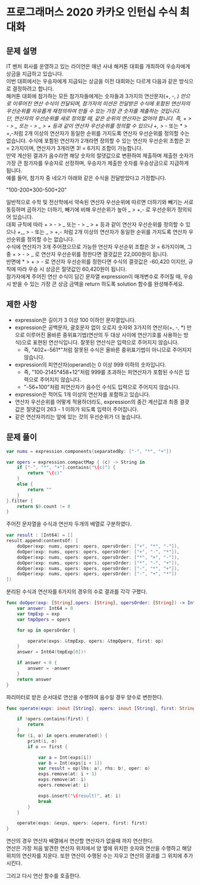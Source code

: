 # 프로그래머스 2020 카카오 인턴십 수식 최대화

## 문제 설명

IT 벤처 회사를 운영하고 있는 라이언은 매년 사내 해커톤 대회를 개최하여 우승자에게 상금을 지급하고 있습니다.  
이번 대회에서는 우승자에게 지급되는 상금을 이전 대회와는 다르게 다음과 같은 방식으로 결정하려고 합니다.  
해커톤 대회에 참가하는 모든 참가자들에게는 숫자들과 3가지의 연산문자(+, -, _) 만으로 이루어진 연산 수식이 전달되며, 참가자의 미션은 전달받은 수식에 포함된 연산자의 우선순위를 자유롭게 재정의하여 만들 수 있는 가장 큰 숫자를 제출하는 것입니다.  
단, 연산자의 우선순위를 새로 정의할 때, 같은 순위의 연산자는 없어야 합니다. 즉, + > - > _ 또는 - > _ > + 등과 같이 연산자 우선순위를 정의할 수 있으나 +,_ > - 또는 \* > +,-처럼 2개 이상의 연산자가 동일한 순위를 가지도록 연산자 우선순위를 정의할 수는 없습니다. 수식에 포함된 연산자가 2개라면 정의할 수 있는 연산자 우선순위 조합은 2! = 2가지이며, 연산자가 3개라면 3! = 6가지 조합이 가능합니다.  
만약 계산된 결과가 음수라면 해당 숫자의 절댓값으로 변환하여 제출하며 제출한 숫자가 가장 큰 참가자를 우승자로 선정하며, 우승자가 제출한 숫자를 우승상금으로 지급하게 됩니다.  
예를 들어, 참가자 중 네오가 아래와 같은 수식을 전달받았다고 가정합니다.

"100-200\*300-500+20"

일반적으로 수학 및 전산학에서 약속된 연산자 우선순위에 따르면 더하기와 빼기는 서로 동등하며 곱하기는 더하기, 빼기에 비해 우선순위가 높아 _ > +,- 로 우선순위가 정의되어 있습니다.  
대회 규칙에 따라 + > - > _ 또는 - > _ > + 등과 같이 연산자 우선순위를 정의할 수 있으나 +,_ > - 또는 _ > +,- 처럼 2개 이상의 연산자가 동일한 순위를 가지도록 연산자 우선순위를 정의할 수는 없습니다.  
수식에 연산자가 3개 주어졌으므로 가능한 연산자 우선순위 조합은 3! = 6가지이며, 그 중 + > - > _ 로 연산자 우선순위를 정한다면 결괏값은 22,000원이 됩니다.  
반면에 \* > + > - 로 연산자 우선순위를 정한다면 수식의 결괏값은 -60,420 이지만, 규칙에 따라 우승 시 상금은 절댓값인 60,420원이 됩니다.  
참가자에게 주어진 연산 수식이 담긴 문자열 expression이 매개변수로 주어질 때, 우승 시 받을 수 있는 가장 큰 상금 금액을 return 하도록 solution 함수를 완성해주세요.

## 제한 사항

- expression은 길이가 3 이상 100 이하인 문자열입니다.
- expression은 공백문자, 괄호문자 없이 오로지 숫자와 3가지의 연산자(+, -, \*) 만으로 이루어진 올바른 중위표기법(연산의 두 대상 사이에 연산기호를 사용하는 방식)으로 표현된 연산식입니다. 잘못된 연산식은 입력으로 주어지지 않습니다.
  - 즉, "402+-561\*"처럼 잘못된 수식은 올바른 중위표기법이 아니므로 주어지지 않습니다.
- expression의 피연산자(operand)는 0 이상 999 이하의 숫자입니다.
  - 즉, "100-2145\*458+12"처럼 999를 초과하는 피연산자가 포함된 수식은 입력으로 주어지지 않습니다.
  - "-56+100"처럼 피연산자가 음수인 수식도 입력으로 주어지지 않습니다.
- expression은 적어도 1개 이상의 연산자를 포함하고 있습니다.
- 연산자 우선순위를 어떻게 적용하더라도, expression의 중간 계산값과 최종 결괏값은 절댓값이 263 - 1 이하가 되도록 입력이 주어집니다.
- 같은 연산자끼리는 앞에 있는 것의 우선순위가 더 높습니다.

## 문제 풀이

```swift
var nums = expression.components(separatedBy: ["-", "*", "+"])

var opers = expression.compactMap { (c) -> String in
    if ["-", "*", "+"].contains("\(c)") {
        return "\(c)"
    }
    else {
        return ""
    }
}.filter {
    return $0.count != 0
}

```

주어진 문자열을 수식과 연산자 두개의 배열로 구분하였다.

```swift
var result : [Int64] = []
result.append(contentsOf: [
    doOper(exp: nums, opers: opers, opersOrder: ["+", "*", "-"]),
    doOper(exp: nums, opers: opers, opersOrder: ["+", "-", "*"]),
    doOper(exp: nums, opers: opers, opersOrder: ["*", "+", "-"]),
    doOper(exp: nums, opers: opers, opersOrder: ["*", "-", "+"]),
    doOper(exp: nums, opers: opers, opersOrder: ["-", "*", "+"]),
    doOper(exp: nums, opers: opers, opersOrder: ["-", "+", "*"])
])
```

분리된 수식과 연산자를 6가지의 경우의 수로 결과를 각각 구했다.

```swift
func doOper(exp: [String],opers: [String], opersOrder: [String]) -> Int64 {
    var answer: Int64 = 0
    var tmpExp = exp
    var tmpOpers = opers

    for op in opersOrder {

        operate(exps: &tmpExp, opers: &tmpOpers, first: op)
    }
    answer = Int64(tmpExp[0])!

    if answer < 0 {
        answer = -answer
    }
    return answer
}
```

파리미터로 받은 순서대로 연산을 수행하여 음수일 경우 양수로 변한한다.

```swift
func operate(exps: inout [String], opers: inout [String], first: String) {

    if !opers.contains(first) {
        return
    }
    for (i, o) in opers.enumerated() {
        print(i, o)
        if o == first {

            var a = Int(exps[i])
            var b = Int(exps[i + 1])
            var result = op(lhs: a!, rhs: b!, oper: o)
            exps.remove(at: i + 1)
            exps.remove(at: i)
            opers.remove(at: i)

            exps.insert("\(result)", at: i)
            break
        }
    }

    operate(exps: &exps, opers: &opers, first: first)
}
```

연산의 경우 연산자 배열에서 연산할 연산자가 없을때 까지 연산한다.  
연산은 가장 처음 발견한 연산자 위치에서 양 옆에 위치한 숫자와 연산을 수행하고 해당 위치의 연산자를 지운다. 또한 연산이 수행된 수는 지우고 연산의 결과를 그 위치에 추가 시킨다.

그리고 다시 연산 함수를 호출한다.
